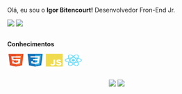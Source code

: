 Olá, eu sou o **Igor Bitencourt!**
Desenvolvedor Fron-End Jr.

<div style="display: inline_block">
<a href = "mailto:bitencourt.igor@hotmail.com"><img src="https://img.shields.io/badge/-Hotmail-%23333?style=for-the-badge&logo=hotmail&logoColor=white" target="_blank"></a>
<a href="https://www.linkedin.com/in/igor-bitencourt-778bab16a" target="_blank"><img src="https://img.shields.io/badge/-LinkedIn-%230077B5?style=for-the-badge&logo=linkedin&logoColor=white" target="_blank"></a>
<div>

##

**Conhecimentos**

<div style="display: inline_block">
<img align="center" alt="Igor-HTML" height="30" width="40" src="https://raw.githubusercontent.com/devicons/devicon/master/icons/html5/html5-original.svg">
<img align="center" alt="Igor-CSS" height="30" width="40" src="https://raw.githubusercontent.com/devicons/devicon/master/icons/css3/css3-original.svg">
<img align="center" alt="Igor-Js" height="30" width="40" src="https://raw.githubusercontent.com/devicons/devicon/master/icons/javascript/javascript-plain.svg">
<img align="center" alt="Igor-React" height="30" width="40" src="https://raw.githubusercontent.com/devicons/devicon/master/icons/react/react-original.svg">
</div>

##

<div align="center">
<img height="180em" src="https://github-readme-stats.vercel.app/api?username=igorbitencourt&show_icons=true&theme=graywhite&include_all_commits=true&count_private=true"/>
<img height="180em" src="https://github-readme-stats.vercel.app/api/top-langs/?username=igorbitencourt&layout=compact&langs_count=7&theme=graywhite"/>
</div>
